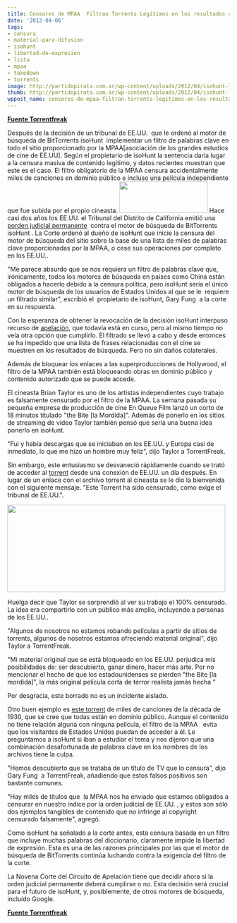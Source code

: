 ```yaml
---
title: Censores de MPAA  Filtran Torrents Legítimos en los resultados de isoHunt
date: '2012-04-06'
tags:
- censura
- material-para-difusion
- isohunt
- libertad-de-expresion
- lista
- mpaa
- takedown
- torrents
image: http://partidopirata.com.ar/wp-content/uploads/2012/04/isohunt-logo.jpg
thumb: http://partidopirata.com.ar/wp-content/uploads/2012/04/isohunt-logo-150x71.jpg
wppost_name: censores-de-mpaa-filtran-torrents-legitimos-en-los-resultados-de-isohunt
---
```


<strong><a href="https://torrentfreak.com/mpaa-filter-censors-legit-torrent-files-on-" target="_blank">Fuente Torrentfreak</a></strong>

Después de la decisión de un tribunal de EE.UU.  que le ordenó al motor de búsqueda de BitTorrents isoHunt  implementar un filtro de palabras clave en todo el sitio proporcionado por la MPAA[asociación de los grandes estudios de cine de EE.UU]. Según el propietario de isoHunt la sentencia daría lugar a la censura masiva de contenido legítimo, y datos recientes muestran que este es el caso. El filtro obligatorio de la MPAA censura accidentalmente miles de canciones en dominio público e incluso una película independiente que fue subida por el propio cineasta.
<a href="http://partidopirata.com.ar/wp-content/uploads/2012/04/isohunt-logo.jpg"><img class="size-full wp-image-3827 alignright" title="Isohunt" src="http://partidopirata.com.ar/wp-content/uploads/2012/04/isohunt-logo.jpg" alt="" width="200" height="71" /></a>
Hace casi dos años los EE.UU. el Tribunal del Distrito de California emitió una <a href="http://torrentfreak.com/isohunt-forced-to-shut-down-in-the-u-s-100522/">porden judicial permanente</a>  contra el motor de búsqueda de BitTorrents isoHunt .
La Corte ordenó al dueño de isoHunt que inicie la censura del motor de búsqueda del sitio sobre la base de una lista de miles de palabras clave proporcionadas por la MPAA, o cese sus operaciones por completo en los EE.UU..

"Me parece absurdo que se nos requiera un filtro de palabras clave que, irónicamente, todos los motores de búsqueda en países como China están obligados a hacerlo debido a la censura política, pero isoHunt sería el único motor de búsqueda de los usuarios de Estados Unidos al que se le  requiere un filtrado similar", escribió el  propietario de isoHunt, Gary Fung  a la corte en su respuesta.

Con la esperanza de obtener la revocación de la decisión isoHunt interpuso recurso de <a href="http://torrentfreak.com/isohunt-continues-legal-fight-to-thwart-mpaa-censorship-101221/">apelación</a>, que todavía está en curso, pero al mismo tiempo no veía otra opción que cumplirlo. El filtrado se llevó a cabo y desde entonces se ha impedido que una lista de frases relacionadas con el cine se muestren en los resultados de búsqueda. Pero no sin daños colaterales.

Además de bloquear los enlaces a las superproducciones de Hollywood, el filtro de la MPAA también está bloqueando obras en dominio público y contenido autorizado que se puede accede.

El cineasta Brian Taylor es uno de los artistas independientes cuyo trabajo es falsamente censurado por el filtro de la MPAA. La semana pasada su pequeña empresa de producción de cine En Queue Film lanzó un corto de 18 minutos titulado "the Bite [la Mordida]". Además de ponerlo en los sitios de streaming de vídeo Taylor también pensó que sería una buena idea ponerlo en isoHunt.

"Fui y había descargas que se iniciaban en los EE.UU. y Europa casi de inmediato, lo que me hizo un hombre muy feliz", dijo Taylor a TorrentFreak.

Sin embargo, este entusiasmo se desvaneció rápidamente cuando se trató de acceder al <a href="https://isohunt.com/torrent_details/380853973/The+Bite?tab=summary">torrent</a> desde una conexión de EE.UU. un día después. En lugar de un enlace con el archivo torrent al cineasta se le dio la bienvenida con el siguiente mensaje. "Este Torrent ha sido censurado, como exige el tribunal de EE.UU.".

<a href="http://partidopirata.com.ar/wp-content/uploads/2012/04/censored-isohunt.jpg"><img class="aligncenter size-full wp-image-3828" title="Isohunt Censurado" src="http://partidopirata.com.ar/wp-content/uploads/2012/04/censored-isohunt.jpg" alt="" width="494" height="198" /></a>

Huelga decir que Taylor se sorprendió al ver su trabajo el 100% censurado. La idea era compartirlo con un público más amplio, incluyendo a personas de los EE.UU..

"Algunos de nosotros no estamos robando películas a partir de sitios de torrents, algunos de nosotros estamos ofreciendo material original", dijo Taylor a TorrentFreak.

"Mi material original que se está bloqueado en los EE.UU. perjudica mis posibilidades de: ser descubierto, ganar dinero, hacer más arte. Por no mencionar el hecho de que los estadounidenses se pierden "the Bite [la mordida]", la más original película corta de terror realista jamás hecha "

Por desgracia, este borrado no es un incidente aislado.

Otro buen ejemplo es <a href="https://isohunt.com/torrent_details/108611585/?tab=summary">este torrent</a> de miles de canciones de la década de 1930, que se cree que todas están en dominio público. Aunque el contenido no tiene relación alguna con ninguna película, el filtro de la MPAA   evita que los visitantes de Estados Unidos puedan de acceder a él.
Le preguntamos a isoHunt si iban a estudiar el tema y nos dijeron que una combinación desafortunada de palabras clave en los nombres de los archivos tiene la culpa.

"Hemos descubierto que se trataba de un título de TV que lo censura", dijo Gary Fung  a TorrentFreak, añadiendo que estos falsos positivos son bastante comunes.

"Hay miles de títulos que  la MPAA nos ha enviado que estamos obligados a censurar en nuestro índice por la orden judicial de EE.UU. , y estos son sólo dos ejemplos tangibles de contenido que no infringe al copyright  censurado falsamente", agregó.

Como isoHunt ha señalado a la corte antes, esta censura basada en un filtro que incluye muchas palabras del diccionario, claramente impide la libertad de expresión. Esta es una de las razones principales por las que el motor de búsqueda de BitTorrents continúa luchando contra la exigencia del filtro de la corte.

La Novena Corte del Circuito de Apelación tiene que decidir ahora si la orden judicial permanente deberá cumplirse o no. Esta decisión será crucial para el futuro de isoHunt, y, posiblemente, de otros motores de búsqueda, incluído Google.

<strong><a href="https://torrentfreak.com/mpaa-filter-censors-legit-torrent-files-on-" target="_blank">Fuente Torrentfreak</a></strong>
